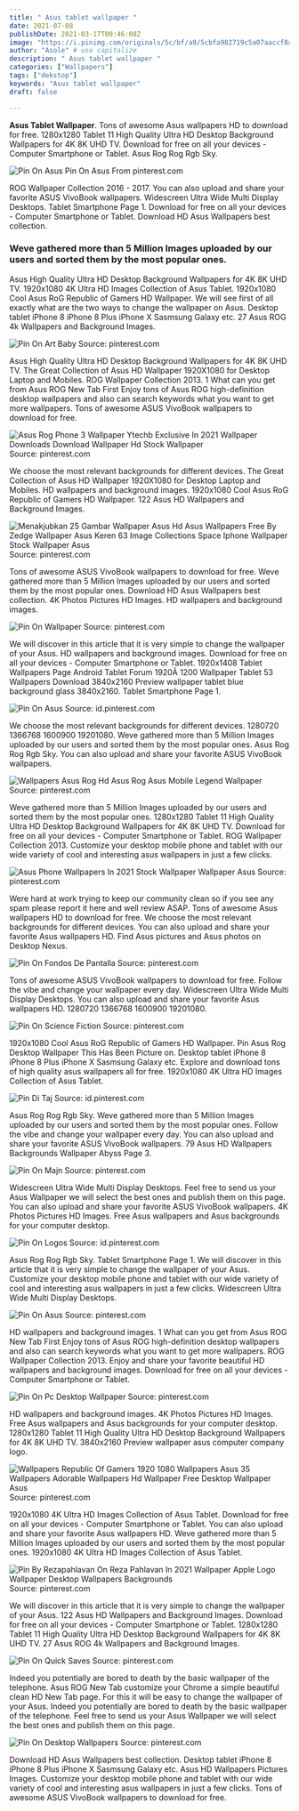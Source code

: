 ```yaml
---
title: " Asus tablet wallpaper "
date: 2021-07-08
publishDate: 2021-03-17T00:46:08Z
image: "https://i.pinimg.com/originals/5c/bf/a9/5cbfa982719c5a07aaccf8a2e080e98b.jpg"
author: "Asole" # use capitalize
description: " Asus tablet wallpaper "
categories: ["Wallpapers"]
tags: ["dekstop"]
keywords: "Asus tablet wallpaper"
draft: false

---
```



**Asus Tablet Wallpaper**. Tons of awesome Asus wallpapers HD to download for free. 1280x1280 Tablet 11 High Quality Ultra HD Desktop Background Wallpapers for 4K 8K UHD TV. Download for free on all your devices - Computer Smartphone or Tablet. Asus Rog Rog Rgb Sky.

![Pin On Asus](https://i.pinimg.com/originals/c2/f3/a1/c2f3a1ca6e7a6cc8e471e074d7386822.jpg "Pin On Asus")
Pin On Asus From pinterest.com


ROG Wallpaper Collection 2016 - 2017. You can also upload and share your favorite ASUS VivoBook wallpapers. Widescreen Ultra Wide Multi Display Desktops. Tablet Smartphone Page 1. Download for free on all your devices - Computer Smartphone or Tablet. Download HD Asus Wallpapers best collection.

### Weve gathered more than 5 Million Images uploaded by our users and sorted them by the most popular ones.

Asus High Quality Ultra HD Desktop Background Wallpapers for 4K 8K UHD TV. 1920x1080 4K Ultra HD Images Collection of Asus Tablet. 1920x1080 Cool Asus RoG Republic of Gamers HD Wallpaper. We will see first of all exactly what are the two ways to change the wallpaper on Asus. Desktop tablet iPhone 8 iPhone 8 Plus iPhone X Sasmsung Galaxy etc. 27 Asus ROG 4k Wallpapers and Background Images.


![Pin On Art Baby](https://i.pinimg.com/originals/77/b3/05/77b305eba3d76ffea33ce3eba72257f9.jpg "Pin On Art Baby")
Source: pinterest.com

Asus High Quality Ultra HD Desktop Background Wallpapers for 4K 8K UHD TV. The Great Collection of Asus HD Wallpaper 1920X1080 for Desktop Laptop and Mobiles. ROG Wallpaper Collection 2013. 1 What can you get from Asus ROG New Tab First Enjoy tons of Asus ROG high-definition desktop wallpapers and also can search keywords what you want to get more wallpapers. Tons of awesome ASUS VivoBook wallpapers to download for free.

![Asus Rog Phone 3 Wallpaper Ytechb Exclusive In 2021 Wallpaper Downloads Download Wallpaper Hd Stock Wallpaper](https://i.pinimg.com/originals/c0/b1/2d/c0b12de121b347e793cd8f51f184e9ff.png "Asus Rog Phone 3 Wallpaper Ytechb Exclusive In 2021 Wallpaper Downloads Download Wallpaper Hd Stock Wallpaper")
Source: pinterest.com

We choose the most relevant backgrounds for different devices. The Great Collection of Asus HD Wallpaper 1920X1080 for Desktop Laptop and Mobiles. HD wallpapers and background images. 1920x1080 Cool Asus RoG Republic of Gamers HD Wallpaper. 122 Asus HD Wallpapers and Background Images.

![Menakjubkan 25 Gambar Wallpaper Asus Hd Asus Wallpapers Free By Zedge Wallpaper Asus Keren 63 Image Collections Space Iphone Wallpaper Stock Wallpaper Asus](https://i.pinimg.com/474x/c0/21/fc/c021fcb3bcebb662e8f4e0fd7b7b03a8.jpg "Menakjubkan 25 Gambar Wallpaper Asus Hd Asus Wallpapers Free By Zedge Wallpaper Asus Keren 63 Image Collections Space Iphone Wallpaper Stock Wallpaper Asus")
Source: pinterest.com

Tons of awesome ASUS VivoBook wallpapers to download for free. Weve gathered more than 5 Million Images uploaded by our users and sorted them by the most popular ones. Download HD Asus Wallpapers best collection. 4K Photos Pictures HD Images. HD wallpapers and background images.

![Pin On Wallpaper](https://i.pinimg.com/originals/da/60/8d/da608d258c68df3cf58b9a16cf3ac176.jpg "Pin On Wallpaper")
Source: pinterest.com

We will discover in this article that it is very simple to change the wallpaper of your Asus. HD wallpapers and background images. Download for free on all your devices - Computer Smartphone or Tablet. 1920x1408 Tablet Wallpapers Page Android Tablet Forum 1920Ã 1200 Wallpaper Tablet 53 Wallpapers Download 3840x2160 Preview wallpaper tablet blue background glass 3840x2160. Tablet Smartphone Page 1.

![Pin On Asus](https://i.pinimg.com/originals/4e/f6/26/4ef6265a95e18ccb2de43b6873b03486.jpg "Pin On Asus")
Source: id.pinterest.com

We choose the most relevant backgrounds for different devices. 1280720 1366768 1600900 19201080. Weve gathered more than 5 Million Images uploaded by our users and sorted them by the most popular ones. Asus Rog Rog Rgb Sky. You can also upload and share your favorite ASUS VivoBook wallpapers.

![Wallpapers Asus Rog Hd Asus Rog Asus Mobile Legend Wallpaper](https://i.pinimg.com/736x/be/75/37/be7537047493f1404857b1bae09948b2.jpg "Wallpapers Asus Rog Hd Asus Rog Asus Mobile Legend Wallpaper")
Source: pinterest.com

Weve gathered more than 5 Million Images uploaded by our users and sorted them by the most popular ones. 1280x1280 Tablet 11 High Quality Ultra HD Desktop Background Wallpapers for 4K 8K UHD TV. Download for free on all your devices - Computer Smartphone or Tablet. ROG Wallpaper Collection 2013. Customize your desktop mobile phone and tablet with our wide variety of cool and interesting asus wallpapers in just a few clicks.

![Asus Phone Wallpapers In 2021 Stock Wallpaper Wallpaper Asus](https://i.pinimg.com/originals/c2/a9/d8/c2a9d8e86bdaf7c1ee9920d0ee7bb766.jpg "Asus Phone Wallpapers In 2021 Stock Wallpaper Wallpaper Asus")
Source: pinterest.com

Were hard at work trying to keep our community clean so if you see any spam please report it here and well review ASAP. Tons of awesome Asus wallpapers HD to download for free. We choose the most relevant backgrounds for different devices. You can also upload and share your favorite Asus wallpapers HD. Find Asus pictures and Asus photos on Desktop Nexus.

![Pin On Fondos De Pantalla](https://i.pinimg.com/originals/bf/ec/db/bfecdbaa2d5863f961fbf6a68f977b7b.png "Pin On Fondos De Pantalla")
Source: pinterest.com

Tons of awesome ASUS VivoBook wallpapers to download for free. Follow the vibe and change your wallpaper every day. Widescreen Ultra Wide Multi Display Desktops. You can also upload and share your favorite Asus wallpapers HD. 1280720 1366768 1600900 19201080.

![Pin On Science Fiction](https://i.pinimg.com/originals/3d/a9/d8/3da9d87829a6b827085d02faafbc0fe0.png "Pin On Science Fiction")
Source: pinterest.com

1920x1080 Cool Asus RoG Republic of Gamers HD Wallpaper. Pin Asus Rog Desktop Wallpaper This Has Been Picture on. Desktop tablet iPhone 8 iPhone 8 Plus iPhone X Sasmsung Galaxy etc. Explore and download tons of high quality asus wallpapers all for free. 1920x1080 4K Ultra HD Images Collection of Asus Tablet.

![Pin Di Taj](https://i.pinimg.com/originals/e0/3f/2a/e03f2a4ae9145bb1f071eab36257f2c2.jpg "Pin Di Taj")
Source: id.pinterest.com

Asus Rog Rog Rgb Sky. Weve gathered more than 5 Million Images uploaded by our users and sorted them by the most popular ones. Follow the vibe and change your wallpaper every day. You can also upload and share your favorite ASUS VivoBook wallpapers. 79 Asus HD Wallpapers Backgrounds Wallpaper Abyss Page 3.

![Pin On Majn](https://i.pinimg.com/originals/49/a8/5e/49a85ed0109699aee90e08e2405983b3.jpg "Pin On Majn")
Source: pinterest.com

Widescreen Ultra Wide Multi Display Desktops. Feel free to send us your Asus Wallpaper we will select the best ones and publish them on this page. You can also upload and share your favorite ASUS VivoBook wallpapers. 4K Photos Pictures HD Images. Free Asus wallpapers and Asus backgrounds for your computer desktop.

![Pin On Logos](https://i.pinimg.com/originals/6a/b2/0d/6ab20df19d9a2d382486aa62289d6846.jpg "Pin On Logos")
Source: id.pinterest.com

Asus Rog Rog Rgb Sky. Tablet Smartphone Page 1. We will discover in this article that it is very simple to change the wallpaper of your Asus. Customize your desktop mobile phone and tablet with our wide variety of cool and interesting asus wallpapers in just a few clicks. Widescreen Ultra Wide Multi Display Desktops.

![Pin On Asus](https://i.pinimg.com/originals/c2/f3/a1/c2f3a1ca6e7a6cc8e471e074d7386822.jpg "Pin On Asus")
Source: pinterest.com

HD wallpapers and background images. 1 What can you get from Asus ROG New Tab First Enjoy tons of Asus ROG high-definition desktop wallpapers and also can search keywords what you want to get more wallpapers. ROG Wallpaper Collection 2013. Enjoy and share your favorite beautiful HD wallpapers and background images. Download for free on all your devices - Computer Smartphone or Tablet.

![Pin On Pc Desktop Wallpaper](https://i.pinimg.com/originals/a8/d8/6f/a8d86f74643e1a54489e3bd56a706a81.jpg "Pin On Pc Desktop Wallpaper")
Source: pinterest.com

HD wallpapers and background images. 4K Photos Pictures HD Images. Free Asus wallpapers and Asus backgrounds for your computer desktop. 1280x1280 Tablet 11 High Quality Ultra HD Desktop Background Wallpapers for 4K 8K UHD TV. 3840x2160 Preview wallpaper asus computer company logo.

![Wallpapers Republic Of Gamers 1920 1080 Wallpapers Asus 35 Wallpapers Adorable Wallpapers Hd Wallpaper Free Desktop Wallpaper Asus](https://i.pinimg.com/originals/2a/74/f5/2a74f5ca2331b82ae0c127a25a4527c3.jpg "Wallpapers Republic Of Gamers 1920 1080 Wallpapers Asus 35 Wallpapers Adorable Wallpapers Hd Wallpaper Free Desktop Wallpaper Asus")
Source: pinterest.com

1920x1080 4K Ultra HD Images Collection of Asus Tablet. Download for free on all your devices - Computer Smartphone or Tablet. You can also upload and share your favorite Asus wallpapers HD. Weve gathered more than 5 Million Images uploaded by our users and sorted them by the most popular ones. 1920x1080 4K Ultra HD Images Collection of Asus Tablet.

![Pin By Rezapahlavan On Reza Pahlavan In 2021 Wallpaper Apple Logo Wallpaper Desktop Wallpapers Backgrounds](https://i.pinimg.com/originals/13/1e/bc/131ebc412350b1f2efbfe9f7a8eb1b82.jpg "Pin By Rezapahlavan On Reza Pahlavan In 2021 Wallpaper Apple Logo Wallpaper Desktop Wallpapers Backgrounds")
Source: pinterest.com

We will discover in this article that it is very simple to change the wallpaper of your Asus. 122 Asus HD Wallpapers and Background Images. Download for free on all your devices - Computer Smartphone or Tablet. 1280x1280 Tablet 11 High Quality Ultra HD Desktop Background Wallpapers for 4K 8K UHD TV. 27 Asus ROG 4k Wallpapers and Background Images.

![Pin On Quick Saves](https://i.pinimg.com/736x/3c/0c/78/3c0c78dc852435bdb7641f371aabdef0.jpg "Pin On Quick Saves")
Source: pinterest.com

Indeed you potentially are bored to death by the basic wallpaper of the telephone. Asus ROG New Tab customize your Chrome a simple beautiful clean HD New Tab page. For this it will be easy to change the wallpaper of your Asus. Indeed you potentially are bored to death by the basic wallpaper of the telephone. Feel free to send us your Asus Wallpaper we will select the best ones and publish them on this page.

![Pin On Desktop Wallpapers](https://i.pinimg.com/originals/5c/bf/a9/5cbfa982719c5a07aaccf8a2e080e98b.jpg "Pin On Desktop Wallpapers")
Source: pinterest.com

Download HD Asus Wallpapers best collection. Desktop tablet iPhone 8 iPhone 8 Plus iPhone X Sasmsung Galaxy etc. Asus HD Wallpapers Pictures Images. Customize your desktop mobile phone and tablet with our wide variety of cool and interesting asus wallpapers in just a few clicks. Tons of awesome ASUS VivoBook wallpapers to download for free.

